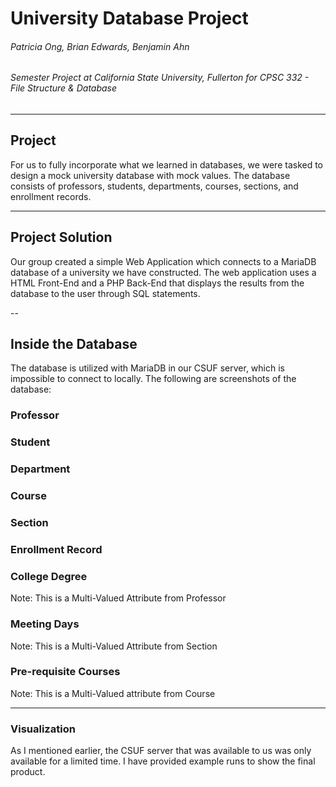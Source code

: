 # University Database Project
###### Patricia Ong, Brian Edwards, Benjamin Ahn
###### Semester Project at California State University, Fullerton for CPSC 332 - File Structure & Database

---
## Project
For us to fully incorporate what we learned in databases, we were tasked to design a mock university database with mock values. The database consists of professors, students, departments, courses, sections, and enrollment records.

---
## Project Solution
Our group created a simple Web Application which connects to a MariaDB database of a university we have constructed. The web application uses a HTML Front-End and a PHP Back-End that displays the results from the database to the user through SQL statements.

-- 
## Inside the Database
The database is utilized with MariaDB in our CSUF server, which is impossible to connect to locally. The following are screenshots of the database: 

### Professor
### Student
### Department
### Course
### Section 
### Enrollment Record
### College Degree
Note: This is a Multi-Valued Attribute from Professor
### Meeting Days
Note: This is a Multi-Valued Attribute from Section
### Pre-requisite Courses
Note: This is a Multi-Valued attribute from Course

---
### Visualization
As I mentioned earlier, the CSUF server that was available to us was only available for a limited time. I have provided example runs to show the final product. 


